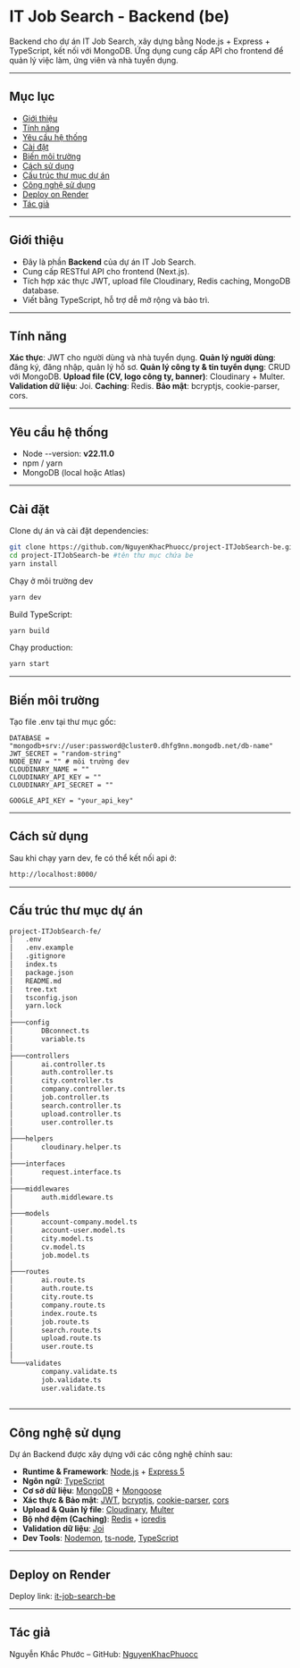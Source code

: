 # IT Job Search - Backend (be)

Backend cho dự án IT Job Search, xây dựng bằng Node.js + Express + TypeScript, kết nối với MongoDB.
Ứng dụng cung cấp API cho frontend để quản lý việc làm, ứng viên và nhà tuyển dụng.

---

## Mục lục
- [Giới thiệu](#giới-thiệu)
- [Tính năng](#tính-năng)
- [Yêu cầu hệ thống](#yêu-cầu-hệ-thống)
- [Cài đặt](#cài-đặt)
- [Biến môi trường](#biến-môi-trường)
- [Cách sử dụng](#cách-sử-dụng)
- [Cấu trúc thư mục dự án](#cấu-trúc-thư-mục-dự-án)
- [Công nghệ sử dụng](#công-nghệ-sử-dụng)
- [Deploy on Render](#deploy-on-render)
- [Tác giả](#tác-giả)

---

## Giới thiệu
- Đây là phần **Backend** của dự án IT Job Search.  
- Cung cấp RESTful API cho frontend (Next.js).
- Tích hợp xác thực JWT, upload file Cloudinary, Redis caching, MongoDB database.
- Viết bằng TypeScript, hỗ trợ dễ mở rộng và bảo trì.  

---

## Tính năng

**Xác thực**: JWT cho người dùng và nhà tuyển dụng.
**Quản lý người dùng**: đăng ký, đăng nhập, quản lý hồ sơ.
**Quản lý công ty & tin tuyển dụng**: CRUD với MongoDB.
**Upload file (CV, logo công ty, banner)**: Cloudinary + Multer.
**Validation dữ liệu**: Joi.
**Caching**: Redis.
**Bảo mật**: bcryptjs, cookie-parser, cors.

---

## Yêu cầu hệ thống
- Node --version: **v22.11.0**
- npm / yarn 
- MongoDB (local hoặc Atlas)

---

## Cài đặt
Clone dự án và cài đặt dependencies:

```bash
git clone https://github.com/NguyenKhacPhuocc/project-ITJobSearch-be.git
cd project-ITJobSearch-be #tên thư mục chứa be
yarn install
```
Chạy ở môi trường dev
```bash
yarn dev
```
Build TypeScript:
```bash
yarn build
```
Chạy production:
```bash
yarn start
```

---

## Biến môi trường
Tạo file .env tại thư mục gốc:
```env
DATABASE = "mongodb+srv://user:password@cluster0.dhfg9nn.mongodb.net/db-name"
JWT_SECRET = "random-string"
NODE_ENV = "" # môi trường dev
CLOUDINARY_NAME = ""
CLOUDINARY_API_KEY = ""
CLOUDINARY_API_SECRET = ""

GOOGLE_API_KEY = "your_api_key"
```
---

## Cách sử dụng
Sau khi chạy yarn dev, fe có thể kết nối api ở:
```bash
http://localhost:8000/
```

---

## Cấu trúc thư mục dự án
```bash
project-ITJobSearch-fe/
│   .env
│   .env.example
│   .gitignore
│   index.ts
│   package.json
│   README.md
│   tree.txt
│   tsconfig.json
│   yarn.lock
│   
├───config
│       DBconnect.ts
│       variable.ts
│       
├───controllers
│       ai.controller.ts
│       auth.controller.ts
│       city.controller.ts
│       company.controller.ts
│       job.controller.ts
│       search.controller.ts
│       upload.controller.ts
│       user.controller.ts
│               
├───helpers
│       cloudinary.helper.ts
│       
├───interfaces
│       request.interface.ts
│       
├───middlewares
│       auth.middleware.ts
│       
├───models
│       account-company.model.ts
│       account-user.model.ts
│       city.model.ts
│       cv.model.ts
│       job.model.ts
│
├───routes
│       ai.route.ts
│       auth.route.ts
│       city.route.ts
│       company.route.ts
│       index.route.ts
│       job.route.ts
│       search.route.ts
│       upload.route.ts
│       user.route.ts
│       
└───validates
        company.validate.ts
        job.validate.ts
        user.validate.ts
        
```

---

## Công nghệ sử dụng
Dự án Backend được xây dựng với các công nghệ chính sau:  

- **Runtime & Framework**: [Node.js](https://nodejs.org/) + [Express 5](https://expressjs.com/)  
- **Ngôn ngữ**: [TypeScript](https://www.typescriptlang.org/)  
- **Cơ sở dữ liệu**: [MongoDB](https://www.mongodb.com/) + [Mongoose](https://mongoosejs.com/)  
- **Xác thực & Bảo mật**: [JWT](https://jwt.io/), [bcryptjs](https://www.npmjs.com/package/bcryptjs), [cookie-parser](https://www.npmjs.com/package/cookie-parser), [cors](https://www.npmjs.com/package/cors)  
- **Upload & Quản lý file**: [Cloudinary](https://cloudinary.com/), [Multer](https://github.com/expressjs/multer)  
- **Bộ nhớ đệm (Caching)**: [Redis](https://redis.io/) + [ioredis](https://github.com/redis/ioredis)  
- **Validation dữ liệu**: [Joi](https://joi.dev/)  
- **Dev Tools**: [Nodemon](https://nodemon.io/), [ts-node](https://typestrong.org/ts-node/), [TypeScript](https://www.typescriptlang.org/)

---

## Deploy on Render
Deploy link: [it-job-search-be](https://itjobsearch-be.onrender.com)

---

## Tác giả
Nguyễn Khắc Phước – GitHub: [NguyenKhacPhuocc](https://github.com/NguyenKhacPhuocc)
